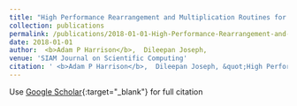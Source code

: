 ```yaml
---
title: "High Performance Rearrangement and Multiplication Routines for Sparse Tensor Arithmetic"
collection: publications
permalink: /publications/2018-01-01-High-Performance-Rearrangement-and-Multiplication-Routines-for-Sparse-Tensor-Arithmetic
date: 2018-01-01
author:  <b>Adam P Harrison</b>,  Dileepan Joseph, 
venue: 'SIAM Journal on Scientific Computing'
citation: ' <b>Adam P Harrison</b>,  Dileepan Joseph, &quot;High Performance Rearrangement and Multiplication Routines for Sparse Tensor Arithmetic.&quot; SIAM Journal on Scientific Computing, 2018.'
---
```

Use [Google Scholar](https://scholar.google.com/scholar?q=High+Performance+Rearrangement+and+Multiplication+Routines+for+Sparse+Tensor+Arithmetic){:target="_blank"} for full citation